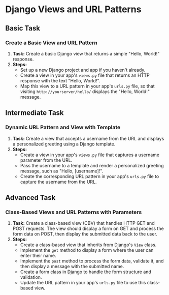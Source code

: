 # Django Views and URL Patterns

## Basic Task

### Create a Basic View and URL Pattern

1. **Task:** Create a basic Django view that returns a simple "Hello, World!" response.
2. **Steps:**
   - Set up a new Django project and app if you haven't already.
   - Create a view in your app's `views.py` file that returns an HTTP response with the text "Hello, World!".
   - Map this view to a URL pattern in your app's `urls.py` file, so that visiting `http://yourserver/hello/` displays the "Hello, World!" message.

## Intermediate Task

### Dynamic URL Pattern and View with Template

1. **Task:** Create a view that accepts a username from the URL and displays a personalized greeting using a Django template.
2. **Steps:**
   - Create a view in your app's `views.py` file that captures a username parameter from the URL.
   - Pass the username to a template and render a personalized greeting message, such as "Hello, [username]!".
   - Create the corresponding URL pattern in your app's `urls.py` file to capture the username from the URL.

## Advanced Task

### Class-Based Views and URL Patterns with Parameters

1. **Task:** Create a class-based view (CBV) that handles HTTP GET and POST requests. The view should display a form on GET and process the form data on POST, then display the submitted data back to the user.
2. **Steps:**
   - Create a class-based view that inherits from Django's `View` class.
   - Implement the `get` method to display a form where the user can enter their name.
   - Implement the `post` method to process the form data, validate it, and then display a message with the submitted name.
   - Create a form class in Django to handle the form structure and validation.
   - Update the URL pattern in your app's `urls.py` file to use this class-based view.
